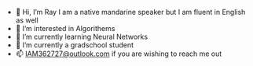 - 👋 Hi, I’m Ray
  I am a native mandarine speaker but I am fluent in English as well
- 👀 I’m interested in Algorithems
- 🌱 I’m currently learning Neural Networks
- 💞️ I’m currently a gradschool student
- 📫 IAM362727@outlook.com if you are wishing to reach me out

<!---
BombaDuck/BombaDuck is a ✨ special ✨ repository because its `README.md` (this file) appears on your GitHub profile.
You can click the Preview link to take a look at your changes.
--->
